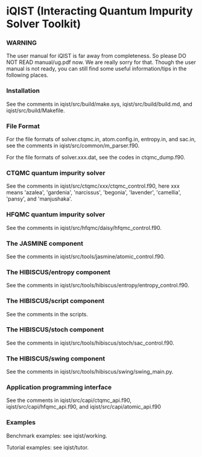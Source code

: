 # iQIST (Interacting Quantum Impurity Solver Toolkit)

### WARNING

The user manual for iQIST is far away from completeness. So please DO NOT READ manual/ug.pdf now. We are really sorry for that. Though the user manual is not ready, you can still find some useful information/tips in the following places.

### Installation

See the comments in iqist/src/build/make.sys, iqist/src/build/build.md, and iqist/src/build/Makefile.

### File Format

For the file formats of solver.ctqmc.in, atom.config.in, entropy.in, and sac.in, see the comments in iqist/src/common/m\_parser.f90.

For the file formats of solver.xxx.dat, see the codes in ctqmc\_dump.f90.

### CTQMC quantum impurity solver

See the comments in iqist/src/ctqmc/xxx/ctqmc\_control.f90, here xxx means 'azalea', 'gardenia', 'narcissus', 'begonia', 'lavender', 'camellia', 'pansy', and 'manjushaka'.

### HFQMC quantum impurity solver

See the comments in iqist/src/hfqmc/daisy/hfqmc\_control.f90.

### The JASMINE component

See the comments in iqist/src/tools/jasmine/atomic\_control.f90.

### The HIBISCUS/entropy component

See the comments in iqist/src/tools/hibiscus/entropy/entropy\_control.f90.

### The HIBISCUS/script component

See the comments in the scripts.

### The HIBISCUS/stoch component

See the comments in iqist/src/tools/hibiscus/stoch/sac\_control.f90.

### The HIBISCUS/swing component

See the comments in iqist/src/tools/hibiscus/swing/swing\_main.py.

### Application programming interface

See the comments in iqist/src/capi/ctqmc\_api.f90, iqist/src/capi/hfqmc\_api.f90, and iqist/src/capi/atomic\_api.f90

### Examples

Benchmark examples: see iqist/working.

Tutorial examples: see iqist/tutor.
